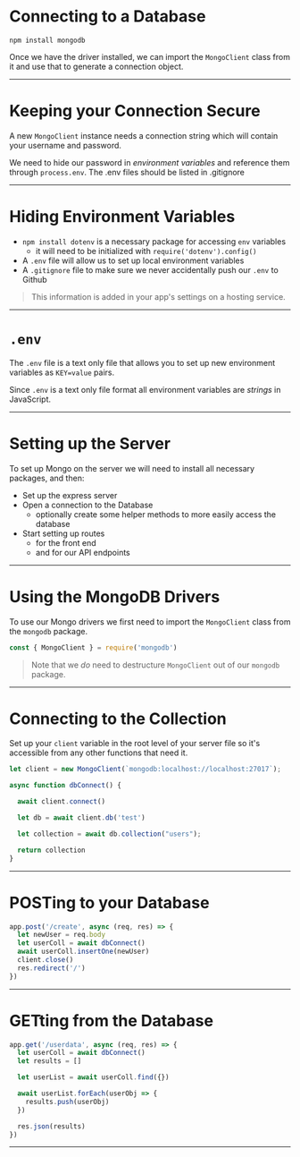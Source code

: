 # Connecting to a Database

```
npm install mongodb
```

Once we have the driver installed, we can import the `MongoClient` class from it and use that to generate a connection object.

---

# Keeping your Connection Secure

A new `MongoClient` instance needs a connection string which will contain your username and password. 

We need to hide our password in *environment variables* and reference them through `process.env`. The .env files should be listed in .gitignore

---

# Hiding Environment Variables

* `npm install dotenv` is a necessary package for accessing `env` variables
  * it will need to be initialized with `require('dotenv').config()`
* A `.env` file will allow us to set up local environment variables
* A `.gitignore` file to make sure we never accidentally push our `.env` to Github

> This information is added in your app's settings on a hosting service.

---

# `.env`

The `.env` file is a text only file that allows you to set up new environment variables as `KEY=value` pairs.

Since `.env` is a text only file format all environment variables are *strings* in JavaScript.


---

# Setting up the Server

To set up Mongo on the server we will need to install all necessary packages, and then:

* Set up the express server
* Open a connection to the Database
  * optionally create some helper methods to more easily access the database
* Start setting up routes
  * for the front end
  * and for our API endpoints

---

# Using the MongoDB Drivers

To use our Mongo drivers we first need to import the `MongoClient` class from the `mongodb` package.

```js
const { MongoClient } = require('mongodb')
```

> Note that we *do* need to destructure `MongoClient` out of our `mongodb` package.

---

# Connecting to the Collection

Set up your `client` variable in the root level of your server file so it's accessible from any other functions that need it.

```js
let client = new MongoClient(`mongodb:localhost://localhost:27017`);

async function dbConnect() {

  await client.connect()

  let db = await client.db('test')

  let collection = await db.collection("users");

  return collection
}
```

---


# POSTing to your Database


```js
app.post('/create', async (req, res) => {
  let newUser = req.body
  let userColl = await dbConnect()
  await userColl.insertOne(newUser)
  client.close()
  res.redirect('/')
})
```

---

# GETting from the Database


```js
app.get('/userdata', async (req, res) => {
  let userColl = await dbConnect()
  let results = []

  let userList = await userColl.find({})

  await userList.forEach(userObj => {
    results.push(userObj)
  })

  res.json(results)
})
```

---
